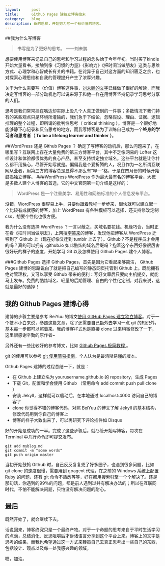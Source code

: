 ```yaml
---
layout:     post
title:      Github Pages 建独立博客始末
category:   blog
description: 新的启航，开始努力写一个有价值的博客。
---
```



##我为什么写博客
>书写是为了更好的思考。
> ——刘未鹏

想要使用博客来记录自己的思考和学习过程的念头始于今年年初。当时买了kindle开始大量看书，接触到像《习惯的力量》《影响力》《把时间当做朋友》这类与思维方式、心理学和心智成长有关的书籍。在诧异于自己对这方面的知识匮乏之余，也对探索心理思维和自我的管理提升产生了浓厚兴趣。  

关于为什么需要写（价值）博客这件事，[刘未鹏的文字](http://mindhacks.cn/2009/02/15/why-you-should-start-blogging-now/)已经做了很好的解读，而我决定写博客的一部分动机也可以说来源于和他一样在用博客坚持记录学习思考分享的人们。 
 
思考是我们常常挂在嘴边却实际上没几个人真正做到的一件事；多数情况下我们持有的某些观点只是环境所灌输的，我们急于下结论，忽略假设、理由、证据、逻辑推理的整个过程，即所谓的批判性思考（ critical thinking ）。博客是一个很好地能够静下心记录和反刍思考的地方，而我写博客是为了训练自己成为一个**终身的学习者和思考者（ To be a lifelong learner and thinker ）**。  

##WordPress 还是 Github Pages ？
确定了写博客的动机后，那么问题来了，在哪里写？互联网上存在大量免费的第三方博客平台，其中不乏像网易的 Lofter 这样设计和体验都很优秀的良心产品，甚至支持绑定独立域名。这些平台就是让你什么都不用操心，尽管开始写就是。偏偏我是个爱折腾的人，况且作为一名所谓互联网从业者，用第三方的博客总是显得不那么有“哔—”格，于是在四月份的时候开始鼓捣独立博客。
###WordPress
WordPress 作为最大最有名的博客平台，大概是多数人建个人博客的首选，它的中文官网第一句介绍是这样的：
> WordPress 是一个注重美学、易用性和网络标准的个人信息发布平台。

没错，WordPress 很容易上手，只要你跟着教程一步步来，很快就可以建立起一个比较有成就感的博客，加上 WordPress 有各种模板可以选择，还支持修改定制 css，想要个性化也很方便。 

我为什么没有选择 WordPress ？一言以蔽之，买域名要花钱。机缘巧合，当时正在看《把时间当做朋友》，上网搜[李笑来](http://xiaolai.github.io)的博客，发现他把博客从 WordPress 迁移到了 Github 上（现在好像又迁到 tumblr 上去了）。Github？不是程序员才会用的吗？真的可以拥有 .github.io 如此酷炫的域名后缀吗？抱着这个东西好像很厉害很好玩的样子的态度，开始学习 Git 以及怎样使用 Github Pages 建个人博客。  

###Github Pages
选择 Github Pages，首先是因为它看起来够简洁， Github Pages 建博的思路说白了就是把自己编写的静态网页托管到 Github 上。既能拥有绝对管理权，又可以享受 Github 带来的便利：写好文章后只要向主机提交，就能马上发布。免费的酷炫域名、轻量的后期管理、自由的个性化定制，对我来说，这就是最好的选择！

## 我的 Github Pages 建博心得
建博的步骤主要是参考 BeiYuu 的博文[使用 GitHub Pages 建立独立博客](http://beiyuu.com/github-pages/)。对于一个技术小白来说，参照这篇文章，除了还需要自己额外去学习一点 git 的知识外，基本每一步都可以照着来。我的博客样式也是直接 clone 过来稍微修改了一下，这里很感谢辛勤的原作者~

另外还有一些比较好的参考博文，比如 [Github Pages 极简教程 ](http://www.360doc.com/content/12/0421/09/1016783_205350218.shtml)。  

git 的使用可以参考 [git 使用简易指南](http://www.bootcss.com/p/git-guide/)，个人认为是最清晰易懂的版本。

Github Pages 建博的过程总结一下，就是：  
* 在 Github 上建立名为 yourusername.github.io 的 repository，生成 Pages  
* 下载 Git，配置和学会使用 Github （常用命令 add commit push pull clone ）   
* 安装 Jekyll，这样就可以启动后，在本地通过 localhost:4000 访问自己的博客了  
* clone 你觉得不错的博客代码，对照 BeiYuu 的博文了解 Jekyll 的基本结构，修改代码用到你自己的博客上  
* 博客的样子大致出来了，可以再研究下评论插件如 Disqus   


好的开始是成功的一半。完成了这些步骤后，就尽管开始写博客，每次在 Terminal 中几行命令即可提交发布。  
  
	git add myblog.md  
	git commit -m "some words"  
	git push origin master
	

当初开始鼓捣 Github 时，自己反反复复兜了好多圈子，也遇到很多问题，比如 git clone 的速度很慢，需要用到 goagent 代理，在之前的 Windows 系统上配置 Ruby 的问题，还有 git 命令不熟悉等等，好在都用搜索引擎一个个解决了。还是那句话，你遇到的99%的问题，都是前人遇到过并有解决办法的；所以在互联网时代，不怕不能解决问题，只怕没有解决问题的耐心。  

## 最后
既然开始了，就会继续下去。  

话说回来，博客终究只是一个最终产物。对于一个命题的思考来自于平时生活学习的点滴，总结消化、反思咀嚼后才诉诸语言分享到这个平台上来。博客上的文字是思考的结果，而我也希望通过这一方式来鞭策自己去真正思考出一些自己的东西，包括设计、观点以及每一处我感兴趣的领域。  

嗯，加油。









